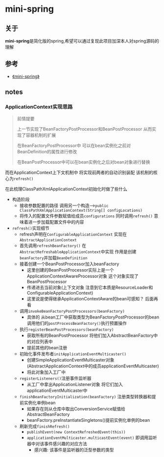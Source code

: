 
# mini-spring
## 关于
**mini-spring**是简化版的spring,希望可以通过复现此项目加深本人对spring源码的理解

## 参考
- [《mini-spring》](https://github.com/DerekYRC/mini-spring)

## notes

### ApplicationContext实现思路
> 前情提要 
>
>   上一节实现了BeanFactoryPostProcessor和BeanPostProcessor 从而实现了容器机制的扩展 
>   
>   在BeanFactoryPostProcessor中 可以在bean实例化之前对BeanDefinition的属性进行修改
>   
>   在BeanPostProcessor中可以在bean实例化之后对bean对象进行替换

  而在ApplicationContext上下文机制中 将实现前两者的自动识别装配 该机制的核心为`refresh()`

  在此梳理ClassPathXmlApplicationContext初始化时做了些什么

- 构造阶段
  - 接收参数配置的路径 调用另一个构造—>`public ClassPathXmlApplicationContext(String[] configLocations)`
  - 将传入的配置文件参数赋值给成员`configurations` 同时调用`refresh()` 意味着进一步加载配置文件中的内容
- `refresh()`实现细节
  - refresh声明在`ConfigurableApplicationContext` 实现在`AbstractApplicationContext`
  - 首先调用`refreshBeanFactory()` 在`AbstractRefreshableApplicationContext`中实现 作用是创建`beanFactory`并加载`BeanDefinition`
  - 接着创建一个BeanPostProcessor加入beanFactory 
    - 这里创建的BeanPostProcessor实际上是一个ApplicationContextAwareProcessor对象 这个对象实现了BeanPostProcessor
    - 传递进去当前对象(上下文对象 注意到它本质是ResourceLoader和ConfigurableApplicationContext) 
    - 这里说是使得继承ApplicationContextAware的bean可感知？ 后面再看
  - 调用`invokeBeanFactoryPostProcessors(beanFactory)`
    - 具体的 从bean工厂中获取类型为BeanFactoryPostProcessor的bean 调用他们的`postProcessBeanFactory()`执行预置操作
  - 执行`registerBeanPostProcessors(beanFactory)`
    - 获取所有的BeanPostProcessor 将他们加入AbstractBeanFactory中的对应列表中
    - 提前其他的bean注册
  - 初始化事件发布者`initApplicationEventMulticaster()`
    - 创建SimpleApplicationEventMulticaster对象(AbstractApplicationContext中的成员applicationEventMulticaster)
    - 将此对象加入工厂中
  - `registerListeners()`注册事件监听器
    - 从工厂中拿出ApplicationListener对象 将它们加入applicationEventMulticaster中
  - `finishBeanFactoryInitialization(beanFactory)` 注册类型转换器和提前实例化单例bean
    - 如果存在则从仓库中取出ConversionService赋值给AbstractBeanFactory
    - beanFactory.preInstantiateSingletons()提前实例化单例的bean
  - 刷新完成`finishRefresh()`
    - `publishEvent(new ContextRefreshedEvent(this))`
    - `applicationEventMulticaster.multicastEvent(event)` 即调用监听器中对该事件感兴趣的对应方法
      - 感兴趣: 该事件是监听器的泛型参数的类型
